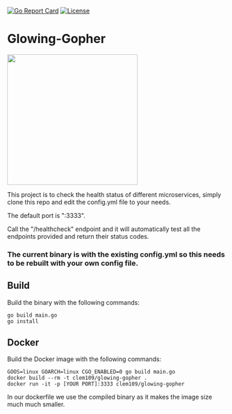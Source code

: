 [![Go Report Card](https://goreportcard.com/badge/clem109/glowing-gopher)](https://goreportcard.com/report/clem109/glowing-gopher)
[![License](https://img.shields.io/badge/License-MIT-blue.svg)](https://github.com/clem109/glowing-gopher/blob/master/LICENSE)
# Glowing-Gopher

<img src="../master/gopher.jpeg?raw=true" width="300" height="300" />

This project is to check the health status of different microservices, simply clone this repo and edit the config.yml file to your needs.

The default port is ":3333".

Call the "/healthcheck" endpoint and it will automatically test all the endpoints provided and return their status codes.

### The current binary is with the existing config.yml so this needs to be rebuilt with your own config file.

## Build

Build the binary with the following commands:

```
go build main.go
go install
```

## Docker

Build the Docker image with the following commands:

```
GOOS=linux GOARCH=linux CGO_ENABLED=0 go build main.go
docker build --rm -t clem109/glowing-gopher .
docker run -it -p [YOUR PORT]:3333 clem109/glowing-gopher
```

In our dockerfile we use the compiled binary as it makes the image size much much smaller.
